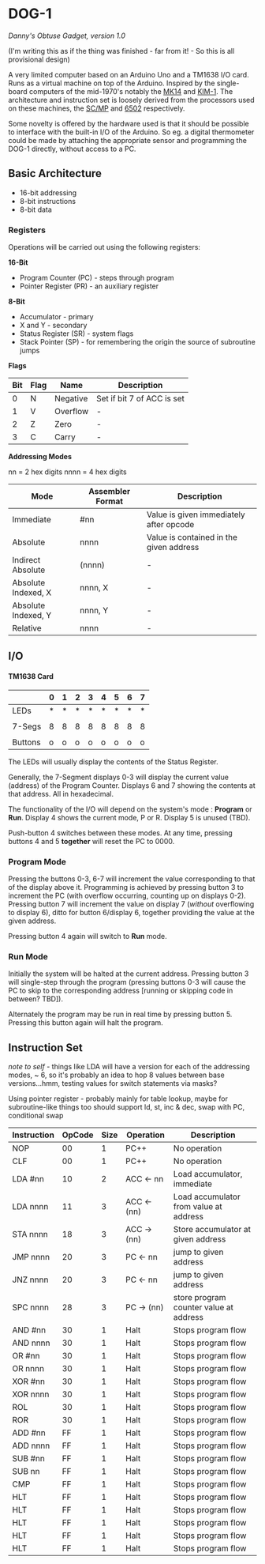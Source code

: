 # DOG-1

*Danny's Obtuse Gadget, version 1.0*

(I'm writing this as if the thing was finished - far from it! - So this is all provisional design)

A very limited computer based on an Arduino Uno and a TM1638 I/O card. Runs as a virtual machine on top of the Arduino. Inspired by the single-board computers of the mid-1970's notably the [MK14](https://en.wikipedia.org/wiki/MK14) and [KIM-1](https://en.wikipedia.org/wiki/KIM-1). The architecture and instruction set is loosely derived from the processors used on these machines, the [SC/MP](https://en.wikipedia.org/wiki/National_Semiconductor_SC/MP) and [6502](https://en.wikipedia.org/wiki/MOS_Technology_6502) respectively.

Some novelty is offered by the hardware used is that it should be possible to interface with the built-in I/O of the Arduino. So eg. a digital thermometer could be made by attaching the appropriate sensor and programming the DOG-1 directly, without access to a PC.

## Basic Architecture

* 16-bit addressing
* 8-bit instructions
* 8-bit data

### Registers

Operations will be carried out using the following registers:

**16-Bit**
* Program Counter (PC) - steps through program
* Pointer Register (PR) - an auxiliary register

**8-Bit**
* Accumulator - primary
* X and Y - secondary
* Status Register (SR) - system flags
* Stack Pointer (SP) - for remembering the origin the source of subroutine jumps

**Flags**

| Bit | Flag | Name | Description |
|-----|------|------|-------------|
| 0   | N    | Negative | Set if bit 7 of ACC is set |
| 1   | V    | Overflow | - |
| 2   | Z    | Zero | - |
| 3   | C    | Carry | - |

**Addressing Modes**

nn = 2 hex digits
nnnn = 4 hex digits

| Mode | Assembler Format | Description |
|------|------------------|-------------|
| Immediate | #nn | Value is given immediately after opcode |
| Absolute | nnnn | Value is contained in the given address |
| Indirect Absolute | (nnnn) | - |
| Absolute Indexed, X | nnnn, X | - |
| Absolute Indexed, Y | nnnn, Y | - |
| Relative | nnnn | - |


## I/O

#### TM1638 Card

|         | 0 | 1 | 2 | 3 | 4 | 5 | 6 | 7 |
|---------|---|---|---|---|---|---|---|---|
| LEDs    | * | * | * | * | * | * | * | * |
|         |   |   |   |   |   |   |   |   |
| 7-Segs  | 8 | 8 | 8 | 8 | 8 | 8 | 8 | 8 |
|         |   |   |   |   |   |   |   |   |
| Buttons | o | o | o | o | o | o | o | o |

The LEDs will usually display the contents of the Status Register.

Generally, the 7-Segment displays 0-3 will display the current value (address) of the Program Counter. Displays 6 and 7 showing the contents at that address. All in hexadecimal.

The functionality of the I/O will depend on the system's mode : **Program** or **Run**. Display 4 shows the current mode, P or R.
Display 5 is unused (TBD).

Push-button 4 switches between these modes.
At any time, pressing buttons 4 and 5 **together** will reset the PC to 0000.

### Program Mode

Pressing the buttons 0-3, 6-7 will increment the value corresponding to that of the display above it. Programming is achieved by pressing button 3 to increment the PC (with overflow occurring, counting up on displays 0-2). Pressing button 7 will increment the value on display 7 (*without* overflowing to display 6), ditto for button 6/display 6, together providing the value at the given address.

Pressing button 4 again will switch to **Run** mode.

### Run Mode

Initially the system will be halted at the current address. Pressing button 3 will single-step through the program (pressing buttons 0-3 will cause the PC to skip to the corresponding address [running or skipping code in between? TBD]).

Alternately the program may be run in real time by pressing button 5. Pressing this button again will halt the program.

## Instruction Set

*note to self* - things like LDA will have a version for each of the addressing modes, ~ 6, so it's probably an idea to hop 8 values between base versions...hmm, testing values for switch statements via masks?

Using pointer register - probably mainly for table lookup, maybe for subroutine-like things too
should support ld, st, inc & dec, swap with PC, conditional swap

| Instruction | OpCode | Size | Operation | Description |
| ----------- | ------ | ---- | --------- | ----------- |
| NOP         | 00     | 1    | PC++      | No operation |
| CLF         | 00     | 1    | PC++      | No operation |
| LDA #nn     | 10     | 2    | ACC <- nn | Load accumulator, immediate |
| LDA  nnnn     | 11     | 3    | ACC <- (nn) | Load accumulator from value at address |
| STA  nnnn     | 18     | 3    | ACC -> (nn) | Store accumulator at given address |
| JMP nnnn      | 20     | 3    | PC <- nn  | jump to given address |
| JNZ nnnn      | 20     | 3    | PC <- nn  | jump to given address |
| SPC nnnn      | 28     | 3    | PC -> (nn)  | store program counter value at address |
| AND #nn        | 30     | 1    | Halt      | Stops program flow |
| AND nnnn        | 30     | 1    | Halt      | Stops program flow |
| OR #nn        | 30     | 1    | Halt      | Stops program flow |
| OR nnnn        | 30     | 1    | Halt      | Stops program flow |
| XOR #nn        | 30     | 1    | Halt      | Stops program flow |
| XOR nnnn        | 30     | 1    | Halt      | Stops program flow |
| ROL         | 30     | 1    | Halt      | Stops program flow |
| ROR         | 30     | 1    | Halt      | Stops program flow |
| ADD #nn         | FF     | 1    | Halt      | Stops program flow |
| ADD nnnn         | FF     | 1    | Halt      | Stops program flow |
| SUB #nn         | FF     | 1    | Halt      | Stops program flow |
| SUB nn         | FF     | 1    | Halt      | Stops program flow |
| CMP          | FF     | 1    | Halt      | Stops program flow |
| HLT         | FF     | 1    | Halt      | Stops program flow |
| HLT         | FF     | 1    | Halt      | Stops program flow |
| HLT         | FF     | 1    | Halt      | Stops program flow |
| HLT         | FF     | 1    | Halt      | Stops program flow |
| HLT         | FF     | 1    | Halt      | Stops program flow |
